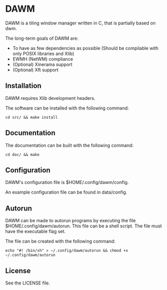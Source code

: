 DAWM
=========

DAWM is a tiling window manager written in C, that is partially based on dwm.

The long-term goals of DAWM are:

* To have as few dependencies as possible (Should be compilable with only POSIX libraries and Xlib)
* EWMH (NetWM) compliance
* (Optional) Xinerama support
* (Optional) Xft support

Installation
------------
DAWM requires Xlib development headers.

The software can be installed with the following command:

    cd src/ && make install

Documentation
------------
The documentation can be built with the following command:

    cd doc/ && make

Configuration
------------
DAWM's configuration file is $HOME/.config/dawm/config.

An example configuration file can be found in data/config.

Autorun
------------
DAWM can be made to autorun programs by executing the file
$HOME/.config/dawm/autorun. This file can be a shell script.
The file must have the executable flag set.

The file can be created with the following command:

    echo "#! /bin/sh" > ~/.config/dawm/autorun && chmod +x ~/.config/dawm/autorun

License
------------
See the LICENSE file.
